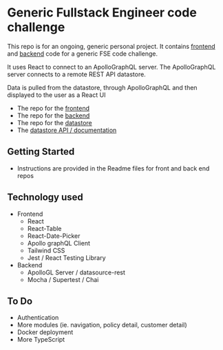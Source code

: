 
# Generic Fullstack Engineer code challenge

This repo is for an ongoing, generic personal project. It contains [frontend](https://github.com/mattburnett-repo/generic-fse-code-challenge/tree/main/frontend)  and [backend](https://github.com/mattburnett-repo/generic-fse-code-challenge/tree/main/backend) code for a generic FSE code challenge. 

It uses React to connect to an ApolloGraphQL server. The ApolloGraphQL server connects to a remote REST API datastore.

Data is pulled from the datastore, through ApolloGraphQL and then displayed to the user as a React UI

* The repo for the [frontend](https://github.com/mattburnett-repo/generic-fse-code-challenge/tree/main/frontend)
* The repo for the [backend](https://github.com/mattburnett-repo/generic-fse-code-challenge/tree/main/backend)
* The repo for the [datastore](https://github.com/mattburnett-repo/feather-fullstack-codechallenge-datastore)
* The [datastore API / documentation](https://feather-datastore.herokuapp.com/api/v1/api-docs/)

## Getting Started
* Instructions are provided in the Readme files for front and back end repos
  
## Technology used
* Frontend
  * React
  * React-Table
  * React-Date-Picker
  * Apollo graphQL Client
  * Tailwind CSS
  * Jest / React Testing Library
* Backend
  * ApolloGL Server / datasource-rest
  * Mocha / Supertest / Chai

## To Do
* Authentication
* More modules (ie. navigation, policy detail, customer detail)
* Docker deployment
* More TypeScript

